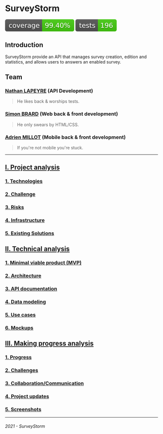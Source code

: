 # SurveyStorm

![Coverage](coverage-badge.svg)
![Tests](tests-badge.svg)

## Introduction

SurveyStorm provide an API that manages survey creation, edition and statistics, and allows users to answers an enabled survey.

## Team

### [Nathan LAPEYRE](https://github.com/Sarolus) (API Development)

> He likes back & worships tests.

### [Simon BRARD](https://github.com/SimonBr017) (Web back & front development)

> He only swears by HTML/CSS.

### [Adrien MILLOT](https://github.com/adrienmillot) (Mobile back & front development)

> If you're not mobile you're stuck.

---

## [I. Project analysis](docs/analysis/project/README.md)

### [1. Technologies](docs/analysis/project/technologies.md)

### [2. Challenge](docs/analysis/project/challenge.md)

### [3. Risks](docs/analysis/project/risks.md)

### [4. Infrastructure](docs/analysis/project/infrastructure.md)

### [5. Existing Solutions](docs/analysis/project/existing_solutions.md)

## [II. Technical analysis](docs/analysis/technical/README.md)

### [1. Minimal viable product (MVP)](docs/analysis/technical/mvp.md)

### [2. Architecture](docs/analysis/technical/architecture.md)

### [3. API documentation](docs/analysis/technical/api/README.md)

### [4. Data modeling](docs/analysis/technical/data_modeling.md)

### [5. Use cases](docs/analysis/technical/use_cases/README.md)

### [6. Mockups](docs/analysis/technical/mockup/README.md)

## [III. Making progress analysis](docs/analysis/making_progress/README.md)

### [1. Progress](docs/analysis/making_progress/progress.md)

### [2. Challenges](docs/analysis/making_progress/challenges.md)

### [3. Collaboration/Communication](docs/analysis/making_progress/collaboration_communication.md)

### [4. Project updates](docs/analysis/making_progress/project_updates.md)

### [5. Screenshots](docs/analysis/making_progress/screenshots.md)

---
###### 2021 - SurveyStorm
